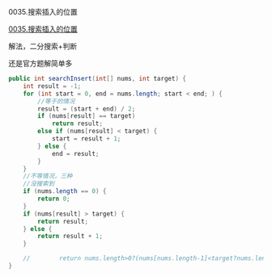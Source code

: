 0035.搜索插入的位置

[0035.搜索插入的位置
](https://leetcode-cn.com/problems/search-insert-position/)

解法，二分搜索+判断

还是官方题解简单多

```java
public int searchInsert(int[] nums, int target) {
    int result = -1;
    for (int start = 0, end = nums.length; start < end; ) {
        //等于的情况
        result = (start + end) / 2;
        if (nums[result] == target)
            return result;
        else if (nums[result] < target) {
            start = result + 1;
        } else {
            end = result;
        }
    }
    //不等情况，三种
    //没搜索到
    if (nums.length == 0) {
        return 0;
    }
    if (nums[result] > target) {
        return result;
    } else {
        return result + 1;
    }

    //        return nums.length>0?(nums[nums.length-1]<target?nums.length:result):0;
}
```